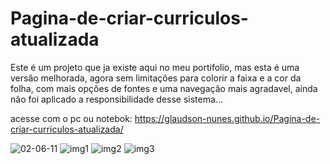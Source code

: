 # Pagina-de-criar-curriculos-atualizada
Este é um projeto que ja existe aqui no meu portifolio, mas esta é uma versâo melhorada, agora sem limitaçôes para colorir a faixa e a cor da folha, com mais opçôes de fontes e uma navegaçâo mais agradavel, ainda nâo foi aplicado a responsibilidade desse sistema...

acesse com o pc ou notebok: https://glaudson-nunes.github.io/Pagina-de-criar-curriculos-atualizada/

![02-06-11](https://user-images.githubusercontent.com/93484378/158004927-579d6105-6317-4985-925c-46660dc99197.gif)
![img1](https://user-images.githubusercontent.com/93484378/158004931-981bc0be-29c1-4f37-baf5-ba2d595b0a21.png)
![img2](https://user-images.githubusercontent.com/93484378/158004933-9ed1db25-76c9-47d3-963f-1aa4a389fad2.png)
![img3](https://user-images.githubusercontent.com/93484378/158004934-31460ab2-f0c2-41a7-a0f4-5368ddc89686.png)
